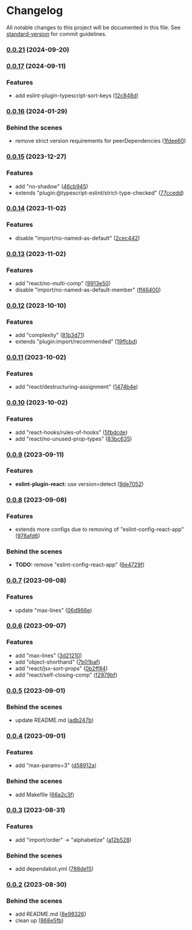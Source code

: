 # Changelog

All notable changes to this project will be documented in this file. See [standard-version](https://github.com/conventional-changelog/standard-version) for commit guidelines.

### [0.0.21](https://github.com/ascendcorp/eslint-config-acw-web/compare/v0.0.17...v0.0.21) (2024-09-20)

### [0.0.17](https://github.com/ascendcorp/eslint-config-acw-web/compare/v0.0.16...v0.0.17) (2024-09-11)


### Features

* add eslint-plugin-typescript-sort-keys ([12c848d](https://github.com/ascendcorp/eslint-config-acw-web/commit/12c848d16686157a126efc37ab7aeebc66cf9bd6))

### [0.0.16](https://github.com/ascendcorp/eslint-config-acw-web/compare/v0.0.15...v0.0.16) (2024-01-29)


### Behind the scenes

* remove strict version requirements for peerDependencies ([1fdee60](https://github.com/ascendcorp/eslint-config-acw-web/commit/1fdee608dc9b4117cb66c3603592b0b54fda5e38))

### [0.0.15](https://github.com/ascendcorp/eslint-config-acw-web/compare/v0.0.14...v0.0.15) (2023-12-27)


### Features

* add "no-shadow" ([46cb945](https://github.com/ascendcorp/eslint-config-acw-web/commit/46cb945052f5f4824019b16fc7d9f6872eefcbd7))
* extends "plugin:@typescript-eslint/strict-type-checked" ([77ccedd](https://github.com/ascendcorp/eslint-config-acw-web/commit/77ccedd231258abde6e15170917d1aa96279fbba))

### [0.0.14](https://github.com/ascendcorp/eslint-config-acw-web/compare/v0.0.13...v0.0.14) (2023-11-02)


### Features

* disable "import/no-named-as-default" ([2cec442](https://github.com/ascendcorp/eslint-config-acw-web/commit/2cec442429729f03b02a26d682d32696bb253a0f))

### [0.0.13](https://github.com/ascendcorp/eslint-config-acw-web/compare/v0.0.12...v0.0.13) (2023-11-02)


### Features

* add "react/no-multi-comp" ([9913e50](https://github.com/ascendcorp/eslint-config-acw-web/commit/9913e509659f41e881af39e5a9fb6955dee49317))
* disable "import/no-named-as-default-member" ([ff46400](https://github.com/ascendcorp/eslint-config-acw-web/commit/ff46400d550d910dc5c076b408780a34079478f0))

### [0.0.12](https://github.com/ascendcorp/eslint-config-acw-web/compare/v0.0.11...v0.0.12) (2023-10-10)


### Features

* add "complexity" ([81b3d71](https://github.com/ascendcorp/eslint-config-acw-web/commit/81b3d71c70b9136b5e3e9eb2ed775c723e60a860))
* extends "plugin:import/recommended" ([19ffcbd](https://github.com/ascendcorp/eslint-config-acw-web/commit/19ffcbdd3111ba2f7835fb0dd18ad8970a4c1b51))

### [0.0.11](https://github.com/ascendcorp/eslint-config-acw-web/compare/v0.0.10...v0.0.11) (2023-10-02)


### Features

* add "react/destructuring-assignment" ([1474b4e](https://github.com/ascendcorp/eslint-config-acw-web/commit/1474b4e5c3a52d5ac4160ed09318513ee3784395))

### [0.0.10](https://github.com/ascendcorp/eslint-config-acw-web/compare/v0.0.9...v0.0.10) (2023-10-02)


### Features

* add "react-hooks/rules-of-hooks" ([5fbdcde](https://github.com/ascendcorp/eslint-config-acw-web/commit/5fbdcdec04590a08b60d0bce1d8d35e50412055f))
* add "react/no-unused-prop-types" ([83bc635](https://github.com/ascendcorp/eslint-config-acw-web/commit/83bc635c5ed99fc574e9d502b87df964e1b44dcb))

### [0.0.9](https://github.com/ascendcorp/eslint-config-acw-web/compare/v0.0.8...v0.0.9) (2023-09-11)


### Features

* **eslint-plugin-react:** use version=detect ([9de7052](https://github.com/ascendcorp/eslint-config-acw-web/commit/9de7052ac428b445660fc1c9299406d9bf488efa))

### [0.0.8](https://github.com/ascendcorp/eslint-config-acw-web/compare/v0.0.7...v0.0.8) (2023-09-08)


### Features

* extends more configs due to removing of "eslint-config-react-app" ([978afd6](https://github.com/ascendcorp/eslint-config-acw-web/commit/978afd64c741d78fbf2419e3e2913a8a8ab954ee))


### Behind the scenes

* **TODO:** remove "eslint-config-react-app" ([6e4729f](https://github.com/ascendcorp/eslint-config-acw-web/commit/6e4729f0562002e6dc65eeb505d9a36f1e96688a))

### [0.0.7](https://github.com/ascendcorp/eslint-config-acw-web/compare/v0.0.6...v0.0.7) (2023-09-08)


### Features

* update "max-lines" ([06d966e](https://github.com/ascendcorp/eslint-config-acw-web/commit/06d966e6c99e7d1a148c7b0b39d5dbf8054ed974))

### [0.0.6](https://github.com/ascendcorp/eslint-config-acw-web/compare/v0.0.5...v0.0.6) (2023-09-07)


### Features

* add "max-lines" ([3d21210](https://github.com/ascendcorp/eslint-config-acw-web/commit/3d21210cc90d40c754e6f7fa9e85d57c82fdb31a))
* add "object-shorthand" ([7b01baf](https://github.com/ascendcorp/eslint-config-acw-web/commit/7b01baf22263260f604b798709a0ce8a5d7e5bd4))
* add "react/jsx-sort-props" ([0b2ff84](https://github.com/ascendcorp/eslint-config-acw-web/commit/0b2ff84db54dac356b48e8fb5ea3c5b01c8eee28))
* add "react/self-closing-comp" ([f2979bf](https://github.com/ascendcorp/eslint-config-acw-web/commit/f2979bfa4ebdc686887604dd33d84bd92ee38d0c))

### [0.0.5](https://github.com/ascendcorp/eslint-config-acw-web/compare/v0.0.4...v0.0.5) (2023-09-01)


### Behind the scenes

* update README.md ([adb247b](https://github.com/ascendcorp/eslint-config-acw-web/commit/adb247b402b519153d902170bbd8902342e6d7fe))

### [0.0.4](https://github.com/ascendcorp/eslint-config-acw-web/compare/v0.0.3...v0.0.4) (2023-09-01)


### Features

* add "max-params=3" ([d58912a](https://github.com/ascendcorp/eslint-config-acw-web/commit/d58912a4f02e6fa1b9ea3b856d1401b0e3536e53))


### Behind the scenes

* add Makefile ([66a2c3f](https://github.com/ascendcorp/eslint-config-acw-web/commit/66a2c3f82115af8ce0386d2fd741e05fd9be80e6))

### [0.0.3](https://github.com/ascendcorp/eslint-config-acw-web/compare/v0.0.2...v0.0.3) (2023-08-31)


### Features

* add "import/order" -> "alphabetize" ([a12b528](https://github.com/ascendcorp/eslint-config-acw-web/commit/a12b528714e00ec3a1d998cfda256c88ed45ee82))


### Behind the scenes

* add dependabot.yml ([788de15](https://github.com/ascendcorp/eslint-config-acw-web/commit/788de15fe3a654e98ba78efaa6150ce0acb112ca))

### [0.0.2](https://github.com/ascendcorp/eslint-config-acw-web/compare/v0.0.1...v0.0.2) (2023-08-30)


### Behind the scenes

* add README.md ([8e98326](https://github.com/ascendcorp/eslint-config-acw-web/commit/8e98326d515c644828cccda5f190c126cd46e4fe))
* clean up ([868e5fb](https://github.com/ascendcorp/eslint-config-acw-web/commit/868e5fb49f605c5b411cb95a769c6300a4973583))
